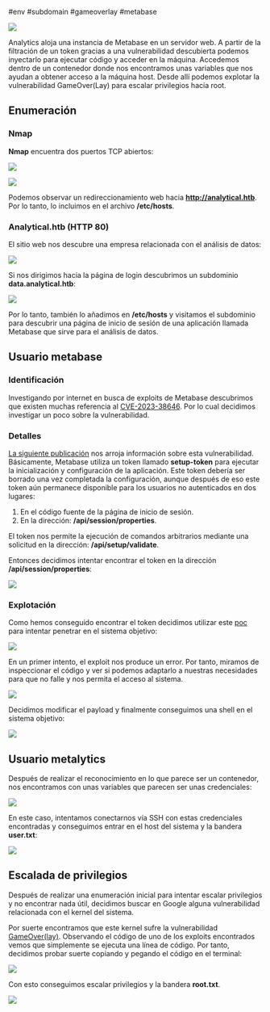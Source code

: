 #env #subdomain #gameoverlay #metabase

![](../../../Imágenes/Analytics.png)

Analytics aloja una instancia de Metabase en un servidor web. A partir de la filtración de un token gracias a una vulnerabilidad descubierta podemos inyectarlo para ejecutar código y acceder en la máquina. Accedemos dentro de un contenedor donde nos encontramos unas variables que nos ayudan a obtener acceso a la máquina host. Desde allí podemos explotar la vulnerabilidad GameOver(Lay) para escalar privilegios hacia root.

## Enumeración

### Nmap

**Nmap** encuentra dos puertos TCP abiertos:

![](../../../Imágenes/Pasted-image-20240318200812.png)

![](../../../Imágenes/Pasted-image-20240318200859.png)

Podemos observar un redireccionamiento web hacia **http://analytical.htb**. Por lo tanto, lo incluimos en el archivo **/etc/hosts**.

### Analytical.htb (HTTP 80)

El sitio web nos descubre una empresa relacionada con el análisis de datos:

![](../../../Imágenes/Pasted-image-20240318201022.png)

Si nos dirigimos hacia la página de login descubrimos un subdominio **data.analytical.htb**:

![](../../../Imágenes/Pasted-image-20240318201752.png)

Por lo tanto, también lo añadimos en **/etc/hosts** y visitamos el subdominio para descubrir una página de inicio de sesión de una aplicación llamada Metabase que sirve para el análisis de datos.

## Usuario metabase

### Identificación

Investigando por internet en busca de exploits de Metabase descubrimos que existen muchas referencia al [CVE-2023-38646](https://nvd.nist.gov/vuln/detail/CVE-2023-38646). Por lo cual decidimos investigar un poco sobre la vulnerabilidad.

### Detalles

[La siguiente publicación](https://www.assetnote.io/resources/research/chaining-our-way-to-pre-auth-rce-in-metabase-cve-2023-38646) nos arroja información sobre esta vulnerabilidad. Básicamente, Metabase utiliza un token llamado **setup-token** para ejecutar la inicialización y configuración de la aplicación. Este token debería ser borrado una vez completada la configuración, aunque después de eso este token aún permanece disponible para los usuarios no autenticados en dos lugares:

1. En el código fuente de la página de inicio de sesión.
2. En la dirección: **/api/session/properties**.

El token nos permite la ejecución de comandos arbitrarios mediante una solicitud en la dirección: **/api/setup/validate**.

Entonces decidimos intentar encontrar el token en la dirección **/api/session/properties**:

![](../../../Imágenes/Pasted-image-20240318202326-1.png)

### Explotación

Como hemos conseguido encontrar el token decidimos utilizar este [poc](https://github.com/securezeron/CVE-2023-38646) para intentar penetrar en el sistema objetivo:

![](../../../Imágenes/Pasted-image-20240318202908.png)

En un primer intento, el exploit nos produce un error. Por tanto, miramos de inspeccionar el código y ver si podemos adaptarlo a nuestras necesidades para que no falle y nos permita el acceso al sistema.

![](../../../Imágenes/Pasted-image-20240318204311.png)

Decidimos modificar el payload y finalmente conseguimos una shell en el sistema objetivo:

![](../../../Imágenes/Pasted-image-20240318204340.png)

## **Usuario metalytics**

Después de realizar el reconocimiento en lo que parece ser un contenedor, nos encontramos con unas variables que parecen ser unas credenciales:

![](../../../Imágenes/Pasted-image-20240318204449.png)

En este caso, intentamos conectarnos vía SSH con estas credenciales encontradas y conseguimos entrar en el host del sistema y la bandera **user.txt**:

![](../../../Imágenes/Pasted-image-20240318204558.png)

## Escalada de privilegios

Después de realizar una enumeración inicial para intentar escalar privilegios y no encontrar nada útil, decidimos buscar en Google alguna vulnerabilidad relacionada con el kernel del sistema.

Por suerte encontramos que este kernel sufre la vulnerabilidad [GameOver(lay)](https://github.com/g1vi/CVE-2023-2640-CVE-2023-32629). Observando el código de uno de los exploits encontrados vemos que simplemente se ejecuta una línea de código. Por tanto, decidimos probar suerte copiando y pegando el código en el terminal:

![](../../../Imágenes/Pasted-image-20240318204924.png)

Con esto conseguimos escalar privilegios y la bandera **root.txt**.

![](../../../Imágenes/image-18%201.png)
